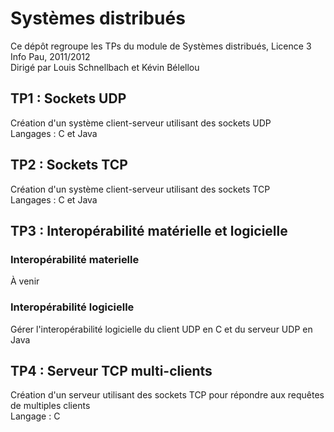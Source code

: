 # Syst&egrave;mes distribu&eacute;s #

Ce d&eacute;p&ocirc;t regroupe les TPs du module de Syst&egrave;mes distribu&eacute;s, Licence 3 Info Pau, 2011/2012  
Dirig&eacute; par Louis Schnellbach et K&eacute;vin B&eacute;lellou

## TP1 : Sockets UDP ##

Cr&eacute;ation d'un syst&egrave;me client-serveur utilisant des sockets UDP  
Langages : C et Java  

## TP2 : Sockets TCP ##

Cr&eacute;ation d'un syst&egrave;me client-serveur utilisant des sockets TCP  
Langages : C et Java  

## TP3 : Interop&eacute;rabilit&eacute; mat&eacute;rielle et logicielle ##

### Interop&eacute;rabilit&eacute; materielle ###

&Agrave; venir  

### Interop&eacute;rabilit&eacute; logicielle ###

G&eacute;rer l'interop&eacute;rabilit&eacute; logicielle du client UDP en C et du serveur UDP en Java  

## TP4 : Serveur TCP multi-clients ##

Cr&eacute;ation d'un serveur utilisant des sockets TCP pour r&eacute;pondre aux requ&ecirc;tes de multiples clients  
Langage : C

